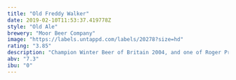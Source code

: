 ```yaml
---
title: "Old Freddy Walker"
date: 2019-02-10T11:53:37.419778Z
style: "Old Ale"
brewery: "Moor Beer Company"
image: "https://labels.untappd.com/labels/20278?size=hd"
rating: "3.85"
description: "Champion Winter Beer of Britain 2004, and one of Roger Protz’s “300 Beers To Try Before You Die”.  This cult ale is one for the connoisseur! A rich, dark, full – bodied old ale that really has to be tasted to be appreciated.  This beer is usually the first to sell out at beer festivals, thanks to its blend of Pale, Lager, Crystal, Wheat and Black malts that are fermented with an English yeast.  Bramling Cross hops are added to provide a hint of orange and a balancing dose of bitterness."
abv: "7.3"
ibu: "0"
---
```

